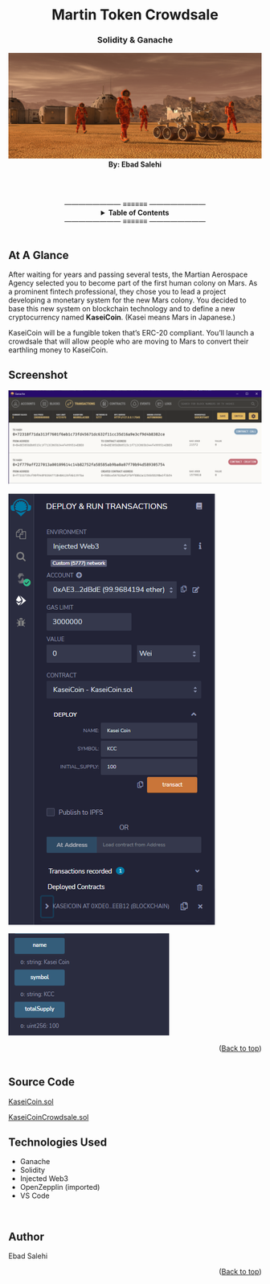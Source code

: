 <div id="top"></div>

<h1 align="center">Martin Token Crowdsale</h1>
<h3 align="center">Solidity & Ganache</h3>

<div align="center">  
    <section><img src="Images/application-image.png"/></section>
    <section> <b> By: Ebad Salehi </b> </section>
</div>

<br><br>
<div align="center">
———————— ≡≡≡≡≡≡ ————————
<br>
<!-- TABLE OF CONTENTS -->
<details align="center">
  <summary> <b>Table of Contents</b></summary>
  <ul>
        <li><a href="#Glance"> At A Glance</a> </li>
        <li><a href="#Screenshots"> Screenshots</a></li>
        <li><a href="#Code">Source Code</a></li>
        <li><a href="#Tech">Technologies Used</a></li>
        <li><a href="#Author">Author</a></li>
  </ul>
</details>
———————— ≡≡≡≡≡≡ ————————
</div><br>

<div id="Glance"></div>

## At A Glance

After waiting for years and passing several tests, the Martian Aerospace Agency selected you to become part of the first human colony on Mars. As a prominent fintech professional, they chose you to lead a project developing a monetary system for the new Mars colony. You decided to base this new system on blockchain technology and to define a new cryptocurrency named **KaseiCoin**. (Kasei means Mars in Japanese.)

KaseiCoin will be a fungible token that’s ERC-20 compliant. You’ll launch a crowdsale that will allow people who are moving to Mars to convert their earthling money to KaseiCoin.
<br>

<div id="Screenshots"></div>

## Screenshot
![Screenshot](Images/Ganache_contract_creation.png)

![Screenshot](Images/KCC_Deployment_1.png)

![Screenshot](Images/KCC_Deployment_2.png)


<div align="right">(<a href="#top">Back to top</a>)</div>
    
<br>

<div id="Code"></div>

## Source Code

[KaseiCoin.sol](Code/KaseiCoin.sol)
<br>

[KaseiCoinCrowdsale.sol](Code/KaseiCoinCrowdsale.sol)
<br>

<div id="Tech"></div>

## Technologies Used

* Ganache
* Solidity
* Injected Web3
* OpenZepplin (imported)
* VS Code

<br>

<div id="Author"></div>

## Author
Ebad Salehi

<div align="right">(<a href="#top">Back to top</a>)</div>
    
<br>
